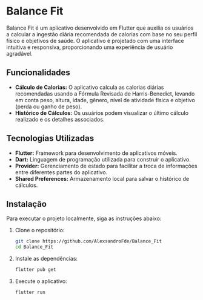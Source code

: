 # Balance Fit

Balance Fit é um aplicativo desenvolvido em Flutter que auxilia os usuários a calcular a ingestão diária recomendada de calorias com base no seu perfil físico e objetivos de saúde. O aplicativo é projetado com uma interface intuitiva e responsiva, proporcionando uma experiência de usuário agradável.

## Funcionalidades

- **Cálculo de Calorias:** O aplicativo calcula as calorias diárias recomendadas usando a Fórmula Revisada de Harris-Benedict, levando em conta peso, altura, idade, gênero, nível de atividade física e objetivo (perda ou ganho de peso).
- **Histórico de Cálculos:** Os usuários podem visualizar o último cálculo realizado e os detalhes associados.

## Tecnologias Utilizadas

- **Flutter:** Framework para desenvolvimento de aplicativos móveis.
- **Dart:** Linguagem de programação utilizada para construir o aplicativo.
- **Provider:** Gerenciamento de estado para facilitar a troca de informações entre diferentes partes do aplicativo.
- **Shared Preferences:** Armazenamento local para salvar o histórico de cálculos.

## Instalação

Para executar o projeto localmente, siga as instruções abaixo:

1. Clone o repositório:
   ```bash
   git clone https://github.com/AlexsandroFde/Balance_Fit
   cd Balance_Fit
   ```

2. Instale as dependências:
   ```bash
   flutter pub get
   ```

3. Execute o aplicativo:
   ```bash
   flutter run
   ```